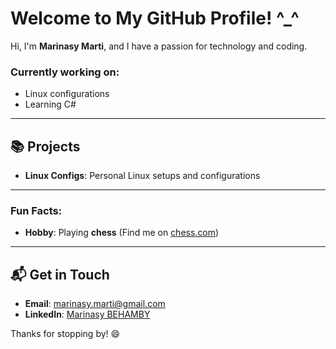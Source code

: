 # Welcome to My GitHub Profile! ^_^

Hi, I'm **Marinasy Marti**, and I have a passion for technology and coding.

### Currently working on:
- Linux configurations
- Learning C#

---

## 📚 Projects
- **Linux Configs**: Personal Linux setups and configurations

---

### Fun Facts:
- **Hobby**: Playing **chess** (Find me on [chess.com](https://www.chess.com/member/martibehamby/))


---

## 📬 Get in Touch
- **Email**: marinasy.marti@gmail.com
- **LinkedIn**: [Marinasy BEHAMBY ](https://www.linkedin.com/in/marinasy-marti/)

Thanks for stopping by! 😄
